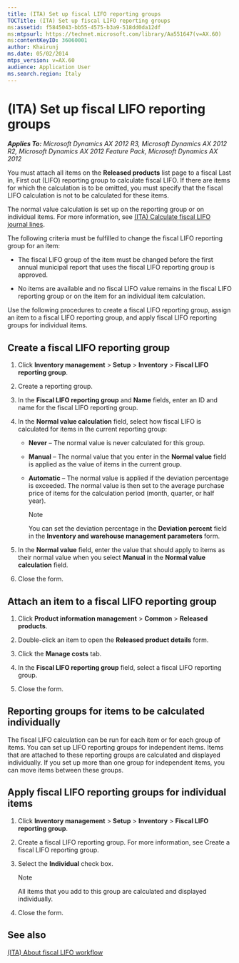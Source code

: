 ```yaml
---
title: (ITA) Set up fiscal LIFO reporting groups
TOCTitle: (ITA) Set up fiscal LIFO reporting groups
ms:assetid: f5845043-bb55-4575-b3a9-518dd0da12df
ms:mtpsurl: https://technet.microsoft.com/library/Aa551647(v=AX.60)
ms:contentKeyID: 36060001
author: Khairunj
ms.date: 05/02/2014
mtps_version: v=AX.60
audience: Application User
ms.search.region: Italy
---
```


# (ITA) Set up fiscal LIFO reporting groups 


_**Applies To:** Microsoft Dynamics AX 2012 R3, Microsoft Dynamics AX 2012 R2, Microsoft Dynamics AX 2012 Feature Pack, Microsoft Dynamics AX 2012_

You must attach all items on the **Released products** list page to a fiscal Last in, First out (LIFO) reporting group to calculate fiscal LIFO. If there are items for which the calculation is to be omitted, you must specify that the fiscal LIFO calculation is not to be calculated for these items.

The normal value calculation is set up on the reporting group or on individual items. For more information, see [(ITA) Calculate fiscal LIFO journal lines](ita-calculate-fiscal-lifo-journal-lines.md).

The following criteria must be fulfilled to change the fiscal LIFO reporting group for an item:

  - The fiscal LIFO group of the item must be changed before the first annual municipal report that uses the fiscal LIFO reporting group is approved.

  - No items are available and no fiscal LIFO value remains in the fiscal LIFO reporting group or on the item for an individual item calculation.

Use the following procedures to create a fiscal LIFO reporting group, assign an item to a fiscal LIFO reporting group, and apply fiscal LIFO reporting groups for individual items.

## Create a fiscal LIFO reporting group

1.  Click **Inventory management** \> **Setup** \> **Inventory** \> **Fiscal LIFO reporting group**.

2.  Create a reporting group.

3.  In the **Fiscal LIFO reporting group** and **Name** fields, enter an ID and name for the fiscal LIFO reporting group.

4.  In the **Normal value calculation** field, select how fiscal LIFO is calculated for items in the current reporting group:
    
      - **Never** – The normal value is never calculated for this group.
    
      - **Manual** – The normal value that you enter in the **Normal value** field is applied as the value of items in the current group.
    
      - **Automatic** – The normal value is applied if the deviation percentage is exceeded. The normal value is then set to the average purchase price of items for the calculation period (month, quarter, or half year).
        

        > [!NOTE]
        > <P>You can set the deviation percentage in the <STRONG>Deviation percent</STRONG> field in the <STRONG>Inventory and warehouse management parameters</STRONG> form.</P>



5.  In the **Normal value** field, enter the value that should apply to items as their normal value when you select **Manual** in the **Normal value calculation** field.

6.  Close the form.

## Attach an item to a fiscal LIFO reporting group

1.  Click **Product information management** \> **Common** \> **Released products**.

2.  Double-click an item to open the **Released product details** form.

3.  Click the **Manage costs** tab.

4.  In the **Fiscal LIFO reporting group** field, select a fiscal LIFO reporting group.

5.  Close the form.

## Reporting groups for items to be calculated individually

The fiscal LIFO calculation can be run for each item or for each group of items. You can set up LIFO reporting groups for independent items. Items that are attached to these reporting groups are calculated and displayed individually. If you set up more than one group for independent items, you can move items between these groups.

## Apply fiscal LIFO reporting groups for individual items

1.  Click **Inventory management** \> **Setup** \> **Inventory** \> **Fiscal LIFO reporting group**.

2.  Create a fiscal LIFO reporting group. For more information, see Create a fiscal LIFO reporting group.

3.  Select the **Individual** check box.
    

    > [!NOTE]
    > <P>All items that you add to this group are calculated and displayed individually.</P>



4.  Close the form.

## See also

[(ITA) About fiscal LIFO workflow](ita-about-fiscal-lifo-workflow.md)

  


